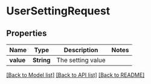 # UserSettingRequest

## Properties
Name | Type | Description | Notes
------------ | ------------- | ------------- | -------------
**value** | **String** | The setting value | 

[[Back to Model list]](../README.md#documentation-for-models) [[Back to API list]](../README.md#documentation-for-api-endpoints) [[Back to README]](../README.md)


